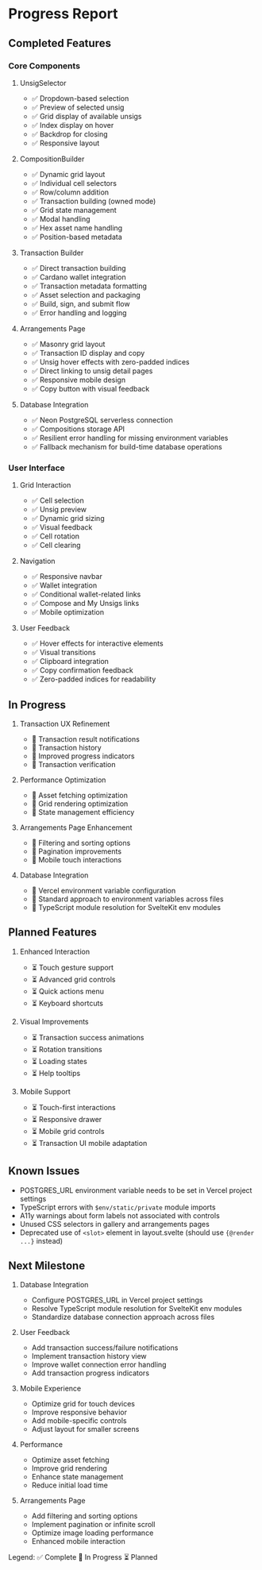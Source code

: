 # Progress Report

## Completed Features

### Core Components
1. UnsigSelector
   - ✅ Dropdown-based selection
   - ✅ Preview of selected unsig
   - ✅ Grid display of available unsigs
   - ✅ Index display on hover
   - ✅ Backdrop for closing
   - ✅ Responsive layout

2. CompositionBuilder
   - ✅ Dynamic grid layout
   - ✅ Individual cell selectors
   - ✅ Row/column addition
   - ✅ Transaction building (owned mode)
   - ✅ Grid state management
   - ✅ Modal handling
   - ✅ Hex asset name handling
   - ✅ Position-based metadata

3. Transaction Builder
   - ✅ Direct transaction building
   - ✅ Cardano wallet integration
   - ✅ Transaction metadata formatting
   - ✅ Asset selection and packaging
   - ✅ Build, sign, and submit flow
   - ✅ Error handling and logging

4. Arrangements Page
   - ✅ Masonry grid layout
   - ✅ Transaction ID display and copy
   - ✅ Unsig hover effects with zero-padded indices
   - ✅ Direct linking to unsig detail pages
   - ✅ Responsive mobile design
   - ✅ Copy button with visual feedback

5. Database Integration
   - ✅ Neon PostgreSQL serverless connection
   - ✅ Compositions storage API
   - ✅ Resilient error handling for missing environment variables
   - ✅ Fallback mechanism for build-time database operations

### User Interface
1. Grid Interaction
   - ✅ Cell selection
   - ✅ Unsig preview
   - ✅ Dynamic grid sizing
   - ✅ Visual feedback
   - ✅ Cell rotation
   - ✅ Cell clearing

2. Navigation
   - ✅ Responsive navbar
   - ✅ Wallet integration
   - ✅ Conditional wallet-related links
   - ✅ Compose and My Unsigs links
   - ✅ Mobile optimization

3. User Feedback
   - ✅ Hover effects for interactive elements
   - ✅ Visual transitions
   - ✅ Clipboard integration
   - ✅ Copy confirmation feedback
   - ✅ Zero-padded indices for readability

## In Progress
1. Transaction UX Refinement
   - 🔄 Transaction result notifications
   - 🔄 Transaction history
   - 🔄 Improved progress indicators
   - 🔄 Transaction verification
   
2. Performance Optimization
   - 🔄 Asset fetching optimization
   - 🔄 Grid rendering optimization
   - 🔄 State management efficiency

3. Arrangements Page Enhancement
   - 🔄 Filtering and sorting options
   - 🔄 Pagination improvements
   - 🔄 Mobile touch interactions

4. Database Integration
   - 🔄 Vercel environment variable configuration
   - 🔄 Standard approach to environment variables across files
   - 🔄 TypeScript module resolution for SvelteKit env modules

## Planned Features
1. Enhanced Interaction
   - ⏳ Touch gesture support
   - ⏳ Advanced grid controls
   - ⏳ Quick actions menu
   - ⏳ Keyboard shortcuts

2. Visual Improvements
   - ⏳ Transaction success animations
   - ⏳ Rotation transitions
   - ⏳ Loading states
   - ⏳ Help tooltips

3. Mobile Support
   - ⏳ Touch-first interactions
   - ⏳ Responsive drawer
   - ⏳ Mobile grid controls
   - ⏳ Transaction UI mobile adaptation

## Known Issues
- POSTGRES_URL environment variable needs to be set in Vercel project settings
- TypeScript errors with `$env/static/private` module imports
- A11y warnings about form labels not associated with controls
- Unused CSS selectors in gallery and arrangements pages
- Deprecated use of `<slot>` element in layout.svelte (should use `{@render ...}` instead)

## Next Milestone
1. Database Integration
   - Configure POSTGRES_URL in Vercel project settings
   - Resolve TypeScript module resolution for SvelteKit env modules
   - Standardize database connection approach across files

2. User Feedback
   - Add transaction success/failure notifications
   - Implement transaction history view
   - Improve wallet connection error handling
   - Add transaction progress indicators

3. Mobile Experience
   - Optimize grid for touch devices
   - Improve responsive behavior
   - Add mobile-specific controls
   - Adjust layout for smaller screens

4. Performance
   - Optimize asset fetching
   - Improve grid rendering
   - Enhance state management
   - Reduce initial load time

5. Arrangements Page
   - Add filtering and sorting options
   - Implement pagination or infinite scroll
   - Optimize image loading performance
   - Enhanced mobile interaction

Legend:
✅ Complete
🔄 In Progress
⏳ Planned 